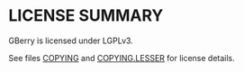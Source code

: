 LICENSE SUMMARY
===============

GBerry is licensed under LGPLv3.

See files [COPYING](COPYING) and [COPYING.LESSER](COPYING.LESSER) for license details.
